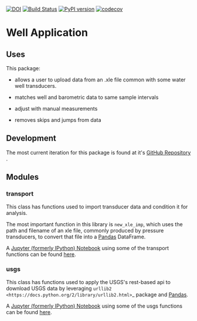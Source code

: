 [![DOI](https://zenodo.org/badge/48931715.svg)](https://zenodo.org/badge/latestdoi/48931715)
[![Build Status](https://travis-ci.org/inkenbrandt/WellApplication.svg?branch=master)](https://travis-ci.org/inkenbrandt/WellApplication)
[![PyPI version](https://badge.fury.io/py/WellApplication.svg)](https://badge.fury.io/py/WellApplication)
[![codecov](https://codecov.io/gh/inkenbrandt/WellApplication/branch/master/graph/badge.svg)](https://codecov.io/gh/inkenbrandt/WellApplication)

# Well Application


## Uses

This package:

* allows a user to upload data from an .xle file common with some water well transducers.

* matches well and barometric data to same sample intervals

* adjust with manual measurements

* removes skips and jumps from data

## Development

The most current iteration for this package is found at it's <a href=https://github.com/inkenbrandt/WellApplication>GitHub Repository</a>
.

## Modules

### transport

This class has functions used to import transducer data and condition it for analysis.

The most important function in this library is `new_xle_imp`, which uses the path and filename of an xle file, commonly produced by pressure transducers, to convert that file into a <a href=http://pandas.pydata.org/>Pandas</a> DataFrame.

A <a href=http://jupyter.org/> Jupyter (formerly IPython) Notebook</a> using some of the transport functions can be found <a href = http://nbviewer.jupyter.org/github/inkenbrandt/WellApplication/blob/master/docs/UMAR_WL_Data.ipynb>here</a>.

### usgs

This class has functions used to apply the USGS's rest-based api to download USGS data by leveraging  `urllib2 <https://docs.python.org/2/library/urllib2.html>`_
 package and <a href=http://pandas.pydata.org/>Pandas</a>.

A <a href=http://jupyter.org/> Jupyter (formerly IPython) Notebook</a> using some of the usgs functions can be found <a href=https://github.com/inkenbrandt/WellApplication/blob/master/docs/USGS_Interpolate.ipynb> here</a>.
